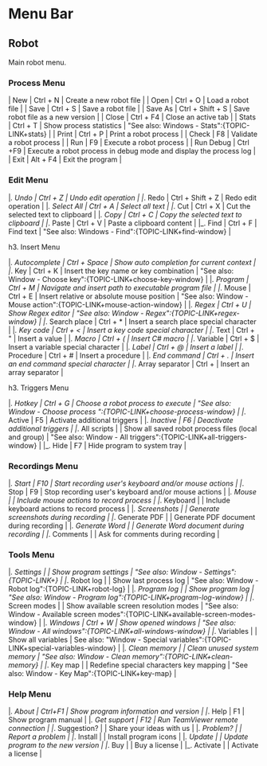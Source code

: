 # Menu Bar

## Robot

Main robot menu.

### Process Menu

| New | Ctrl + N | Create a new robot file |
| Open | Ctrl + O | Load a robot file |
| Save | Ctrl + S | Save a robot file |
| Save As | Ctrl + Shift + S | Save robot file as a new version |
| Close | Ctrl + F4 | Close an active tab | 
| Stats | Ctrl + T | Show process statistics | "See also: Windows - Stats":{TOPIC-LINK+stats} |
| Print | Ctrl + P | Print a robot process |
| Check | F8 | Validate a robot process |
| Run | F9 | Execute a robot process |
| Run Debug | Ctrl +F9 | Execute a robot process in debug mode and display the process log |
| Exit | Alt + F4 | Exit the program |

### Edit Menu

|_. Undo | Ctrl + Z | Undo edit operation |
|_. Redo | Ctrl + Shift + Z | Redo edit operation |
|_. Select All | Ctrl + A | Select all text |
|_. Cut | Ctrl + X | Cut the selected text to clipboard |
|_. Copy | Ctrl + C | Copy the selected text to clipboard |
|_. Paste | Ctrl + V | Paste a clipboard content |
|_. Find | Ctrl + F | Find text | "See also: Windows - Find":{TOPIC-LINK+find-window} |

h3. Insert Menu

|_. Autocomplete | Ctrl + Space | Show auto completion for current context |
|_. Key | Ctrl + K | Insert the key name or key combination | "See also: Window - Choose key":{TOPIC-LINK+choose-key-window} |
|_. Program | Ctrl + M | Navigate and insert path to executable program file | 
|_. Mouse | Ctrl + E | Insert relative or absolute mouse position | "See also: Window - Mouse action":{TOPIC-LINK+mouse-action-window} |
|_. Regex | Ctrl + U | Show Regex editor | "See also: Window - Regex":{TOPIC-LINK+regex-window} |
|_. Search place | Ctrl + * | Insert a search place special character |
|_. Key code | Ctrl + < | Insert a key code special character |
|_. Text | Ctrl + " | Insert a value |
|_. Macro | Ctrl + ( | Insert C# macro |
|_. Variable | Ctrl + $ | Insert a variable special character |
|_. Label | Ctrl + @ | Insert a label |
|_. Procedure | Ctrl + # | Insert a procedure |
|_. End command | Ctrl + . | Insert an end command special character |
|_. Array separator | Ctrl + | Insert an array separator |

h3. Triggers Menu

|_. Hotkey | Ctrl + G | Choose a robot process to execute | "See also: Window - Choose process ":{TOPIC-LINK+choose-process-window} |
|_. Active | F5 | Activate additional triggers |
|_. Inactive | F6 | Deactivate additional triggers |
|_. All scripts |  | Show all saved robot process files (local and group) | "See also: Window - All triggers":{TOPIC-LINK+all-triggers-window} |
|_. Hide | F7 | Hide program to system tray |

### Recordings Menu

|_. Start | F10 | Start recording user's keyboard and/or mouse actions |
|_. Stop | F9 | Stop recording user's keyboard and/or mouse actions |
|_. Mouse |  | Include mouse actions to record process |
|_. Keyboard |  | Include keyboard actions to record process |
|_. Screenshots |  | Generate screenshots during recording |
|_. Generate PDF |  | Generate PDF document during recording |
|_. Generate Word |  | Generate Word document during recording |
|_. Comments |  | Ask for comments during recording |
 
### Tools Menu

|_. Settings |  | Show program settings | "See also: Window - Settings":{TOPIC-LINK+} |
|_. Robot log |  | Show last process log | "See also: Window - Robot log":{TOPIC-LINK+robot-log} |
|_. Program log |  | Show program log | "See also: Window - Program log":{TOPIC-LINK+program-log-window} |
|_. Screen modes |  | Show available screen resolution modes | "See also: Window - Available screen modes":{TOPIC-LINK+available-screen-modes-window} |
|_. Windows | Ctrl + W | Show opened windows | "See also: Window - All windows":{TOPIC-LINK+all-windows-window} |
|_. Variables |  | Show all variables | See also: "Window - Special variables":{TOPIC-LINK+special-variables-window} |
|_. Clean memory |  | Clean unused system memory | "See also: Window - Clean memory":{TOPIC-LINK+clean-memory} |
|_. Key map |   | Redefine special characters key mapping | "See also: Window - Key Map":{TOPIC-LINK+key-map} | 

### Help Menu

|_. About | Ctrl+F1 | Show program information and version |
|_. Help | F1 | Show program manual |
|_. Get support | F12 | Run TeamViewer remote connection |
|_. Suggestion? |  | Share your ideas with us |
|_. Problem? |  | Report a problem |
|_. Install |  | Install program icons |
|_. Update |  | Update program to the new version |
|_. Buy |  | Buy a license |
|_. Activate |  | Activate a license |
